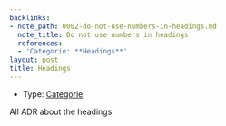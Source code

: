 ```yaml
---
backlinks:
- note_path: 0002-do-not-use-numbers-in-headings.md
  note_title: Do not use numbers in headings
  references:
  - 'Categorie: **Headings**'
layout: post
title: Headings
---
```

* Type: [Categorie](categorie.md)

All ADR about the headings
